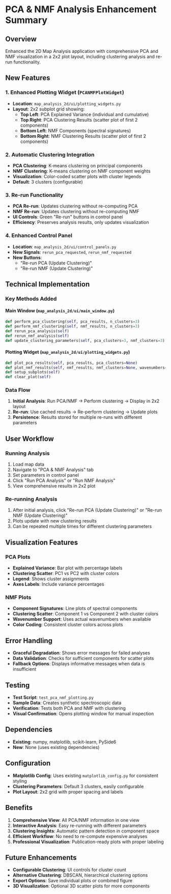 # PCA & NMF Analysis Enhancement Summary

## Overview
Enhanced the 2D Map Analysis application with comprehensive PCA and NMF visualization in a 2x2 plot layout, including clustering analysis and re-run functionality.

## New Features

### 1. Enhanced Plotting Widget (`PCANMFPlotWidget`)
- **Location**: `map_analysis_2d/ui/plotting_widgets.py`
- **Layout**: 2x2 subplot grid showing:
  - **Top Left**: PCA Explained Variance (individual and cumulative)
  - **Top Right**: PCA Clustering Results (scatter plot of first 2 components)
  - **Bottom Left**: NMF Components (spectral signatures)
  - **Bottom Right**: NMF Clustering Results (scatter plot of first 2 components)

### 2. Automatic Clustering Integration
- **PCA Clustering**: K-means clustering on principal components
- **NMF Clustering**: K-means clustering on NMF component weights
- **Visualization**: Color-coded scatter plots with cluster legends
- **Default**: 3 clusters (configurable)

### 3. Re-run Functionality
- **PCA Re-run**: Updates clustering without re-computing PCA
- **NMF Re-run**: Updates clustering without re-computing NMF
- **UI Controls**: Green "Re-run" buttons in control panel
- **Efficiency**: Preserves analysis results, only updates visualization

### 4. Enhanced Control Panel
- **Location**: `map_analysis_2d/ui/control_panels.py`
- **New Signals**: `rerun_pca_requested`, `rerun_nmf_requested`
- **New Buttons**: 
  - "Re-run PCA (Update Clustering)"
  - "Re-run NMF (Update Clustering)"

## Technical Implementation

### Key Methods Added

#### Main Window (`map_analysis_2d/ui/main_window.py`)
```python
def perform_pca_clustering(self, pca_results, n_clusters=3)
def perform_nmf_clustering(self, nmf_results, n_clusters=3)
def rerun_pca_analysis(self)
def rerun_nmf_analysis(self)
def update_clustering_parameters(self, pca_clusters=3, nmf_clusters=3)
```

#### Plotting Widget (`map_analysis_2d/ui/plotting_widgets.py`)
```python
def plot_pca_results(self, pca_results, pca_clusters=None)
def plot_nmf_results(self, nmf_results, nmf_clusters=None, wavenumbers=None)
def setup_subplots(self)
def clear_plot(self)
```

### Data Flow
1. **Initial Analysis**: Run PCA/NMF → Perform clustering → Display in 2x2 layout
2. **Re-run**: Use cached results → Re-perform clustering → Update plots
3. **Persistence**: Results stored for multiple re-runs with different parameters

## User Workflow

### Running Analysis
1. Load map data
2. Navigate to "PCA & NMF Analysis" tab
3. Set parameters in control panel
4. Click "Run PCA Analysis" or "Run NMF Analysis"
5. View comprehensive results in 2x2 plot

### Re-running Analysis
1. After initial analysis, click "Re-run PCA (Update Clustering)" or "Re-run NMF (Update Clustering)"
2. Plots update with new clustering results
3. Can be repeated multiple times for different clustering parameters

## Visualization Features

### PCA Plots
- **Explained Variance**: Bar plot with percentage labels
- **Clustering Scatter**: PC1 vs PC2 with cluster colors
- **Legend**: Shows cluster assignments
- **Axes Labels**: Include variance percentages

### NMF Plots
- **Component Signatures**: Line plots of spectral components
- **Clustering Scatter**: Component 1 vs Component 2 with cluster colors
- **Wavenumber Support**: Uses actual wavenumbers when available
- **Color Coding**: Consistent cluster colors across plots

## Error Handling
- **Graceful Degradation**: Shows error messages for failed analyses
- **Data Validation**: Checks for sufficient components for scatter plots
- **Fallback Options**: Displays informative messages when data is insufficient

## Testing
- **Test Script**: `test_pca_nmf_plotting.py`
- **Sample Data**: Creates synthetic spectroscopic data
- **Verification**: Tests both PCA and NMF with clustering
- **Visual Confirmation**: Opens plotting window for manual inspection

## Dependencies
- **Existing**: numpy, matplotlib, scikit-learn, PySide6
- **New**: None (uses existing dependencies)

## Configuration
- **Matplotlib Config**: Uses existing `matplotlib_config.py` for consistent styling
- **Clustering Parameters**: Default 3 clusters, easily configurable
- **Plot Layout**: 2x2 grid with proper spacing and labels

## Benefits
1. **Comprehensive View**: All PCA/NMF information in one view
2. **Interactive Analysis**: Easy re-running with different parameters
3. **Clustering Insights**: Automatic pattern detection in component space
4. **Efficient Workflow**: No need to re-compute expensive analyses
5. **Professional Visualization**: Publication-ready plots with proper labeling

## Future Enhancements
- **Configurable Clustering**: UI controls for cluster count
- **Alternative Clustering**: DBSCAN, hierarchical clustering options
- **Export Options**: Save individual plots or combined figure
- **3D Visualization**: Optional 3D scatter plots for more components 